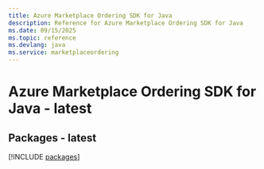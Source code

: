 ```yaml
---
title: Azure Marketplace Ordering SDK for Java
description: Reference for Azure Marketplace Ordering SDK for Java
ms.date: 09/15/2025
ms.topic: reference
ms.devlang: java
ms.service: marketplaceordering
---
```

# Azure Marketplace Ordering SDK for Java - latest
## Packages - latest
[!INCLUDE [packages](marketplace-ordering-index.md)]